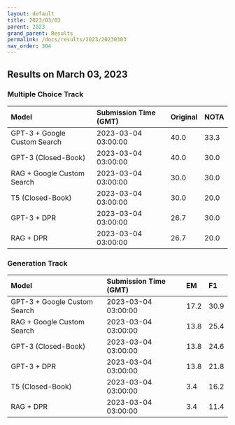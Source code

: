 ```yaml
---
layout: default
title: 2023/03/03
parent: 2023
grand_parent: Results
permalink: /docs/results/2023/20230303
nav_order: 304
---
```


## Results on March 03, 2023

### Multiple Choice Track

| Model        | Submission Time (GMT) | Original | NOTA | 
|:-------------|:---------|:---------|:-----|
|GPT-3 + Google Custom Search|2023-03-04 03:00:00|40.0|33.3|
|GPT-3 (Closed-Book)|2023-03-04 03:00:00|40.0|30.0|
|RAG + Google Custom Search|2023-03-04 03:00:00|30.0|30.0|
|T5 (Closed-Book)|2023-03-04 03:00:00|30.0|20.0|
|GPT-3 + DPR|2023-03-04 03:00:00|26.7|30.0|
|RAG + DPR|2023-03-04 03:00:00|26.7|20.0|



### Generation Track

| Model        | Submission Time (GMT) | EM | F1 | 
|:-------------|:---------|:---------|:-----|
|GPT-3 + Google Custom Search|2023-03-04 03:00:00|17.2|30.9|
|RAG + Google Custom Search|2023-03-04 03:00:00|13.8|25.4|
|GPT-3 (Closed-Book)|2023-03-04 03:00:00|13.8|24.6|
|GPT-3 + DPR|2023-03-04 03:00:00|13.8|21.8|
|T5 (Closed-Book)|2023-03-04 03:00:00|3.4|16.2|
|RAG + DPR|2023-03-04 03:00:00|3.4|11.4|


